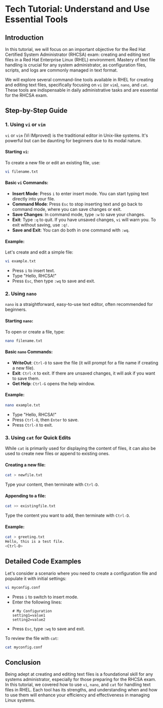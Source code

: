 # Tech Tutorial: Understand and Use Essential Tools

## Introduction

In this tutorial, we will focus on an important objective for the Red Hat Certified System Administrator (RHCSA) exam: creating and editing text files in a Red Hat Enterprise Linux (RHEL) environment. Mastery of text file handling is crucial for any system administrator, as configuration files, scripts, and logs are commonly managed in text format.

We will explore several command-line tools available in RHEL for creating and editing text files, specifically focusing on `vi` (or `vim`), `nano`, and `cat`. These tools are indispensable in daily administrative tasks and are essential for the RHCSA exam.

## Step-by-Step Guide

### 1. Using `vi` or `vim`

`vi` or `vim` (Vi IMproved) is the traditional editor in Unix-like systems. It's powerful but can be daunting for beginners due to its modal nature.

#### Starting `vi`:
To create a new file or edit an existing file, use:
```bash
vi filename.txt
```

#### Basic `vi` Commands:
- **Insert Mode**: Press `i` to enter insert mode. You can start typing text directly into your file.
- **Command Mode**: Press `Esc` to stop inserting text and go back to command mode, where you can save changes or exit.
- **Save Changes**: In command mode, type `:w` to save your changes.
- **Exit**: Type `:q` to quit. If you have unsaved changes, `vi` will warn you. To exit without saving, use `:q!`.
- **Save and Exit**: You can do both in one command with `:wq`.

#### Example:
Let's create and edit a simple file:

```bash
vi example.txt
```
- Press `i` to insert text.
- Type "Hello, RHCSA!"
- Press `Esc`, then type `:wq` to save and exit.

### 2. Using `nano`

`nano` is a straightforward, easy-to-use text editor, often recommended for beginners.

#### Starting `nano`:
To open or create a file, type:
```bash
nano filename.txt
```

#### Basic `nano` Commands:
- **WriteOut**: `Ctrl-O` to save the file (it will prompt for a file name if creating a new file).
- **Exit**: `Ctrl-X` to exit. If there are unsaved changes, it will ask if you want to save them.
- **Get Help**: `Ctrl-G` opens the help window.

#### Example:
```bash
nano example.txt
```
- Type "Hello, RHCSA!"
- Press `Ctrl-O`, then `Enter` to save.
- Press `Ctrl-X` to exit.

### 3. Using `cat` for Quick Edits

While `cat` is primarily used for displaying the content of files, it can also be used to create new files or append to existing ones.

#### Creating a new file:
```bash
cat > newfile.txt
```
Type your content, then terminate with `Ctrl-D`.

#### Appending to a file:
```bash
cat >> existingfile.txt
```
Type the content you want to add, then terminate with `Ctrl-D`.

#### Example:
```bash
cat > greeting.txt
Hello, this is a test file.
<Ctrl-D>
```

## Detailed Code Examples

Let's consider a scenario where you need to create a configuration file and populate it with initial settings:

```bash
vi myconfig.conf
```
- Press `i` to switch to insert mode.
- Enter the following lines:
  ```
  # My Configuration
  setting1=value1
  setting2=value2
  ```
- Press `Esc`, type `:wq` to save and exit.

To review the file with `cat`:
```bash
cat myconfig.conf
```

## Conclusion

Being adept at creating and editing text files is a foundational skill for any systems administrator, especially for those preparing for the RHCSA exam. In this tutorial, we covered how to use `vi`, `nano`, and `cat` for handling text files in RHEL. Each tool has its strengths, and understanding when and how to use them will enhance your efficiency and effectiveness in managing Linux systems.